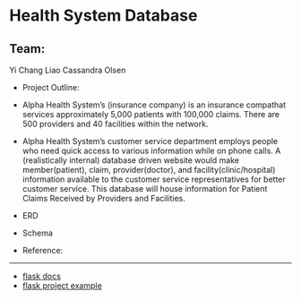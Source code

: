 # Health System Database
## Team:
Yi Chang Liao
Cassandra Olsen

* Project Outline:
* Alpha Health System’s (insurance company) is an insurance compathat services approximately 5,000 patients with 100,000 claims. There are 500 providers and 40 facilities within the network.

* Alpha Health System’s customer service department employs people who need quick access to various information while on phone calls. A (realistically internal) database driven website would make member(patient), claim, provider(doctor), and facility(clinic/hospital) information available to the customer service representatives for better customer service. This database will house information for Patient Claims Received by Providers and Facilities.

* ERD

* Schema

* Reference:
---
+ [flask docs](https://flask.palletsprojects.com/en/1.1.x/)
+ [flask project example](https://github.com/pallets/flask/tree/1.1.2/examples/tutorial)
